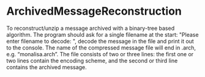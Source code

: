 # ArchivedMessageReconstruction
To reconstruct/unzip a message archived with a binary-tree based algorithm. The program should ask for a single filename at the start: "Please enter filename to decode: ", decode the message in the file and print it out to the console.
The name of the compressed message file will end in .arch, e.g. “monalisa.arch”.
The file consists of two or three lines: the first one or two lines contain the encoding
scheme, and the second or third line contains the archived message.
